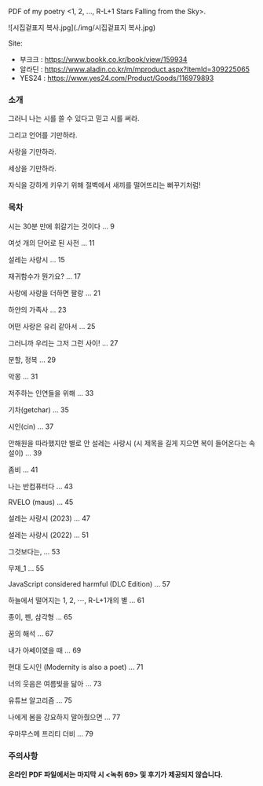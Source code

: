 PDF of my poetry <1, 2, ..., R-L+1 Stars Falling from the Sky>.

![시집겉표지 복사.jpg](./img/시집겉표지 복사.jpg)

Site: 
* 부크크 : https://www.bookk.co.kr/book/view/159934
* 알라딘 : https://www.aladin.co.kr/m/mproduct.aspx?ItemId=309225065
* YES24 : https://www.yes24.com/Product/Goods/116979893

### 소개

그러니 나는 시를 쓸 수 있다고 믿고 시를 써라.

그리고 언어를 기만하라.

사랑을 기만하라.

세상을 기만하라.

자식을 강하게 키우기 위해 절벽에서 새끼를 떨어뜨리는 뻐꾸기처럼!

### 목차

시는 30분 만에 휘갈기는 것이다 … 9

여섯 개의 단어로 된 사전 … 11

설레는 사랑시 … 15

재귀함수가 뭔가요? … 17

사랑에 사랑을 더하면 팔랑 … 21

하얀의 가족사 … 23

어떤 사랑은 유리 같아서 … 25

그러니까 우리는 그저 그런 사이! … 27

분할, 정복 … 29

악몽 … 31

저주하는 인연들을 위해 … 33

기차(getchar) … 35

시인(cin) … 37

안해원을 따라했지만 별로 안 설레는 사랑시 (시 제목을 길게 지으면 복이 들어온다는 속설이) … 39

좀비 … 41

나는 반컴퓨터다 … 43

RVELO (maus) … 45

설레는 사랑시 (2023) … 47

설레는 사랑시 (2022) … 51

그것보다는, … 53

무제_1 … 55

JavaScript considered harmful (DLC Edition) … 57

하늘에서 떨어지는 1, 2, ⋯, R-L+1개의 별 … 61

종이, 펜, 삼각형 … 65

꿈의 해석 … 67

내가 아쎄이였을 때 … 69

현대 도시인 (Modernity is also a poet) … 71

너의 웃음은 여름빛을 닮아 … 73

유튜브 알고리즘 … 75

나에게 봄을 강요하지 말아줬으면 … 77

우마무스메 프리티 더비 … 79

### 주의사항

**온라인 PDF 파일에서는 마지막 시 <녹취 69> 및 후기가 제공되지 않습니다.**
